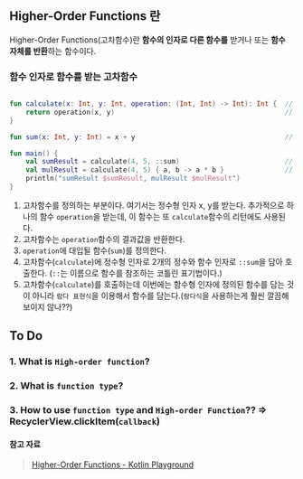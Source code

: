 
## Higher-Order Functions 란
<p>

Higher-Order Functions(고차함수)란 <strong>함수의 인자로 다른 함수를</strong> 받거나 또는 <strong>함수 자체를 반환</strong>하는 함수이다.

<p/>

### 함수 인자로 함수를 받는 고차함수
``` kotlin

fun calculate(x: Int, y: Int, operation: (Int, Int) -> Int): Int {  // 1
    return operation(x, y)                                          // 2
}

fun sum(x: Int, y: Int) = x + y                                     // 3

fun main() {
    val sumResult = calculate(4, 5, ::sum)                          // 4
    val mulResult = calculate(4, 5) { a, b -> a * b }               // 5
    println("sumResult $sumResult, mulResult $mulResult")
}
```

<p>

1. 고차함수를 정의하는 부분이다. 여기서는 정수형 인자 x, y를 받는다. 추가적으로 하나의 함수 `operation`을 받는데, 이 함수는 또 `calculate`함수의 리턴에도 사용된다.
2. 고차함수는 `operation`함수의 결과값을 반환한다.
3. `operation`에 대입될 함수(`sum`)를 정의한다.
4. 고차함수(`calculate`)에 정수형 인자로 2개의 정수와 함수 인자로 `::sum`을 담아 호출한다. (`::`는 이름으로 함수를 참조하는 코틀린 표기법이다.)
5. 고차함수(`calculate`)를 호출하는데 이번에는 함수형 인자에 정의된 함수를 담는 것이 아니라 `람다 표현식`을 이용해서 함수를 담는다.(`람다식`을 사용하는게 훨씬 깔끔해보이지 않나??)
</p>



## To Do
### 1. What is `High-order function`?
### 2. What is `function type`?
### 3. How to use `function type` and `High-order Function`?? => RecyclerView.clickItem(`callback`)


#### 참고 자료
> [Higher-Order Functions - Kotlin Playground](https://play.kotlinlang.org/byExample/04_functional/01_Higher-Order%20Functions)
